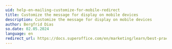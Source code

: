```yaml
---
uid: help-en-mailing-customize-for-mobile-redirect
title: Customize the message for display on mobile devices
description: Customize the message for display on mobile devices
author: Bergfrid Dias
so.date: 02.05.2024
language: en
redirect_url: https://docs.superoffice.com/en/marketing/learn/best-practices.html#mobile
---
```

